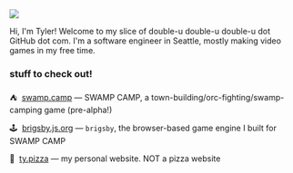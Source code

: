 <img src="https://i.giphy.com/media/TO8WGuVadRniy794oY/giphy.webp">


Hi, I'm Tyler! Welcome to my slice of double-u double-u double-u dot GitHub dot com. I'm a software engineer in Seattle, mostly making video games in my free time.

### stuff to check out!
⛺️&nbsp; [swamp.camp](https://swamp.camp) — SWAMP CAMP, a town-building/orc-fighting/swamp-camping game (pre-alpha!)

🕹️&nbsp; [brigsby.js.org](https://brigsby.js.org) — `brigsby`, the browser-based game engine I built for SWAMP CAMP

🍕&nbsp; [ty.pizza](https://ty.pizza) — my personal website. NOT a pizza website
